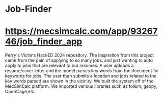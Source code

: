 # Job-Finder
# https://mecsimcalc.com/app/9326746/job_finder_app
Perry's Victims HackED 2024 repository. 
The inspiration from this project came from the pain of applying to so many jobs, and just wanting to auto apply to jobs that are relevant to our resumes.
A user uploads a resume/cover letter and the model parses key words from the document for keywords for jobs. The user then submits a location and jobs related to the key words parsed are shown in the vicinity.
We built the system off of the MecSimCalc platform. We imported various libraries such as folium, geopy, OpenCage,etc. 
